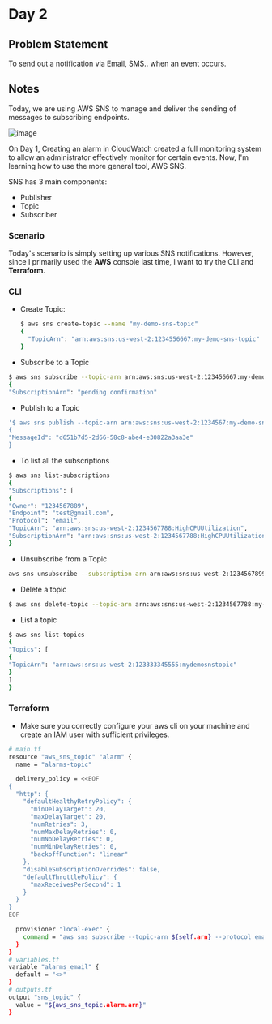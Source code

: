 # Day 2

## Problem Statement
To send out a notification via Email, SMS.. when an event occurs.

## Notes
Today, we are using AWS SNS to manage and deliver the sending of messages to subscribing endpoints.

![image](https://github.com/user-attachments/assets/7db783d4-34af-4339-bb2b-01f7c65481e8)

On Day 1, Creating an alarm in CloudWatch created a full monitoring system to allow an administrator effectively monitor for certain events. Now, I'm learning how to use the more general tool, AWS SNS.

SNS has 3 main components:
* Publisher
* Topic
* Subscriber

### Scenario
Today's scenario is simply setting up various SNS notifications. However, since I primarily used the **AWS** console last time, I want to try the CLI and **Terraform**.

### CLI
* Create Topic:
  ```bash
  $ aws sns create-topic --name "my-demo-sns-topic"
  {
    "TopicArn": "arn:aws:sns:us-west-2:1234556667:my-demo-sns-topic"
  }
  ```
  
* Subscribe to a Topic
```bash
$ aws sns subscribe --topic-arn arn:aws:sns:us-west-2:123456667:my-demo-sns-topic --protocol email --notification-endpoint test@gmail.com
{
"SubscriptionArn": "pending confirmation"
```

* Publish to a Topic
```bash
'$ aws sns publish --topic-arn arn:aws:sns:us-west-2:1234567:my-demo-sns-topic --message "hello from sns"
{
"MessageId": "d651b7d5-2d66-58c8-abe4-e30822a3aa3e"
}
```

* To list all the subscriptions
```bash
$ aws sns list-subscriptions
{
"Subscriptions": [
{
"Owner": "1234567889",
"Endpoint": "test@gmail.com",
"Protocol": "email",
"TopicArn": "arn:aws:sns:us-west-2:1234567788:HighCPUUtilization",
"SubscriptionArn": "arn:aws:sns:us-west-2:1234567788:HighCPUUtilization:a28e2be8-40cd-4f8b-83d9-33b2c858749d"
}
```

* Unsubscribe from a Topic
```bash
aws sns unsubscribe --subscription-arn arn:aws:sns:us-west-2:1234567899:my-demo-sns-topic:f28124be-850b-4a2e-8d3e-a3dc4f7cca1a
```

* Delete a topic
```bash
$ aws sns delete-topic --topic-arn arn:aws:sns:us-west-2:1234567788:my-demo-sns-topic
```

* List a topic
```bash
$ aws sns list-topics
{
"Topics": [
{
"TopicArn": "arn:aws:sns:us-west-2:123333345555:mydemosnstopic"
}
]
}
```

### Terraform
* Make sure you correctly configure your aws cli on your machine and create an IAM user with sufficient privileges.

```bash
# main.tf
resource "aws_sns_topic" "alarm" {
  name = "alarms-topic"

  delivery_policy = <<EOF
{
  "http": {
    "defaultHealthyRetryPolicy": {
      "minDelayTarget": 20,
      "maxDelayTarget": 20,
      "numRetries": 3,
      "numMaxDelayRetries": 0,
      "numNoDelayRetries": 0,
      "numMinDelayRetries": 0,
      "backoffFunction": "linear"
    },
    "disableSubscriptionOverrides": false,
    "defaultThrottlePolicy": {
      "maxReceivesPerSecond": 1
    }
  }
}
EOF

  provisioner "local-exec" {
    command = "aws sns subscribe --topic-arn ${self.arn} --protocol email --notification-endpoint ${var.alarms_email}"
  }
}
# variables.tf
variable "alarms_email" {
  default = "<>"
}
# outputs.tf
output "sns_topic" {
  value = "${aws_sns_topic.alarm.arn}"
}
```
